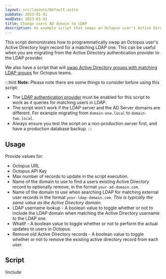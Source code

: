 ```yaml
---
layout: src/layouts/Default.astro
pubDate: 2023-01-01
modDate: 2023-01-01
title: Change users AD domain to LDAP
description: An example script that swaps an Octopus user's Active Directory login record for a matching LDAP one.
---
```


This script demonstrates how to programmatically swap an Octopus user's Active Directory login record for a matching LDAP one. This can be useful when you are migrating from the Active Directory authentication provider to the LDAP provider.

We also have a script that will [swap Active Directory groups with matching LDAP groups](/docs/octopus-rest-api/examples/users-and-teams/swap-ad-domain-group-with-ldap-group/) for Octopus teams.

:::hint
**Note:**
Please note there are some things to consider before using this script:

- The [LDAP authentication provider](/docs/security/authentication/ldap/) must be enabled for this script to work as it queries for matching users in LDAP.
- The script won't work if the LDAP server and the AD Server domains are different. For example migrating from `domain-one.local` to `domain-two.local`.
- Always ensure you test the script on a non-production server first, and have a production database backup.
:::

## Usage

Provide values for:

- Octopus URL
- Octopus API Key
- Max number of records to update in the script execution.
- Name of the domain to use to find a users existing Active Directory record to optionally remove, in the format `your-ad-domain.com`.
- Name of the domain to use when searching LDAP for matching external user records in the format `your-ldap-domain.com`. *This is typically the same value as the Active Directory domain*.
- LDAP username lookup - A boolean value to toggle whether or not to include the LDAP domain when matching the Active Directory username to the LDAP one.
- WhatIf - A boolean value to toggle whether or not to perform the actual updates to users in Octopus.
- Remove old Active Directory records - A boolean value to toggle whether or not to remove the existing active directory record from each user.

## Script

!include <switch-users-ad-domain-to-ldap-scripts>